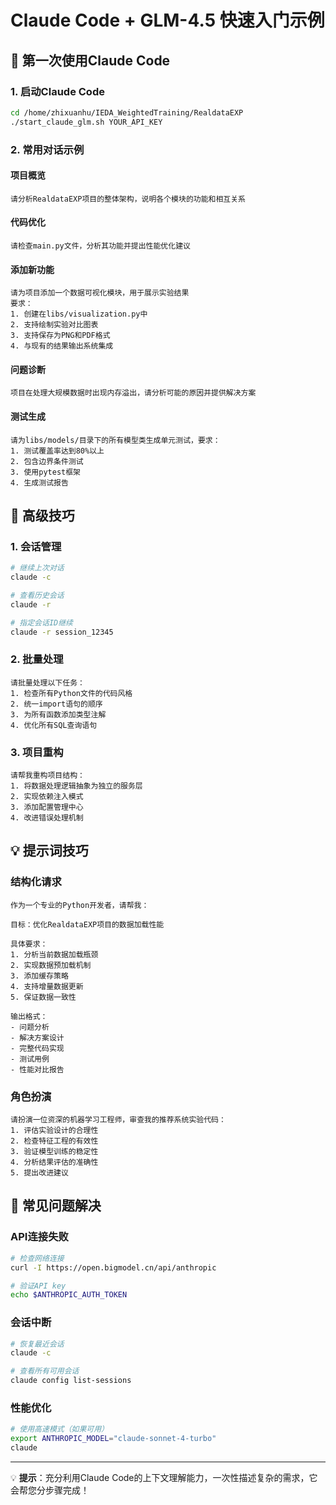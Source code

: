 # Claude Code + GLM-4.5 快速入门示例

## 🚀 第一次使用Claude Code

### 1. 启动Claude Code
```bash
cd /home/zhixuanhu/IEDA_WeightedTraining/RealdataEXP
./start_claude_glm.sh YOUR_API_KEY
```

### 2. 常用对话示例

#### 项目概览
```
请分析RealdataEXP项目的整体架构，说明各个模块的功能和相互关系
```

#### 代码优化
```
请检查main.py文件，分析其功能并提出性能优化建议
```

#### 添加新功能
```
请为项目添加一个数据可视化模块，用于展示实验结果
要求：
1. 创建在libs/visualization.py中
2. 支持绘制实验对比图表
3. 支持保存为PNG和PDF格式
4. 与现有的结果输出系统集成
```

#### 问题诊断
```
项目在处理大规模数据时出现内存溢出，请分析可能的原因并提供解决方案
```

#### 测试生成
```
请为libs/models/目录下的所有模型类生成单元测试，要求：
1. 测试覆盖率达到80%以上
2. 包含边界条件测试
3. 使用pytest框架
4. 生成测试报告
```

## 🎯 高级技巧

### 1. 会话管理
```bash
# 继续上次对话
claude -c

# 查看历史会话
claude -r

# 指定会话ID继续
claude -r session_12345
```

### 2. 批量处理
```
请批量处理以下任务：
1. 检查所有Python文件的代码风格
2. 统一import语句的顺序
3. 为所有函数添加类型注解
4. 优化所有SQL查询语句
```

### 3. 项目重构
```
请帮我重构项目结构：
1. 将数据处理逻辑抽象为独立的服务层
2. 实现依赖注入模式
3. 添加配置管理中心
4. 改进错误处理机制
```

## 💡 提示词技巧

### 结构化请求
```
作为一个专业的Python开发者，请帮我：

目标：优化RealdataEXP项目的数据加载性能

具体要求：
1. 分析当前数据加载瓶颈
2. 实现数据预加载机制
3. 添加缓存策略
4. 支持增量数据更新
5. 保证数据一致性

输出格式：
- 问题分析
- 解决方案设计
- 完整代码实现
- 测试用例
- 性能对比报告
```

### 角色扮演
```
请扮演一位资深的机器学习工程师，审查我的推荐系统实验代码：
1. 评估实验设计的合理性
2. 检查特征工程的有效性
3. 验证模型训练的稳定性
4. 分析结果评估的准确性
5. 提出改进建议
```

## 🔧 常见问题解决

### API连接失败
```bash
# 检查网络连接
curl -I https://open.bigmodel.cn/api/anthropic

# 验证API key
echo $ANTHROPIC_AUTH_TOKEN
```

### 会话中断
```bash
# 恢复最近会话
claude -c

# 查看所有可用会话
claude config list-sessions
```

### 性能优化
```bash
# 使用高速模式（如果可用）
export ANTHROPIC_MODEL="claude-sonnet-4-turbo"
claude
```

---

💡 **提示**：充分利用Claude Code的上下文理解能力，一次性描述复杂的需求，它会帮您分步骤完成！
